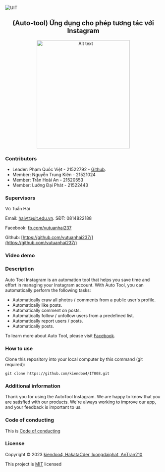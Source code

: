![UIT](https://img.shields.io/badge/from-UIT%20VNUHCM-blue?style=for-the-badge&link=https%3A%2F%2Fwww.uit.edu.vn%2F)

 <h2 align="center"> (Auto-tool) Ứng dụng cho phép tương tác với Instagram </h2>

<p align="center">
  <img src="https://www.uit.edu.vn/sites/vi/files/images/Logos/Logo_UIT_Web.png" width="300" height="350" alt="Alt text">
</p>


<h3>Contributors</h3>

- Leader: Phạm Quốc Việt - 21522792 - [Github](https://github.com/kiendoo4/IT008.git).
- Member: Nguyễn Trung Kiên - 21521024
- Member: Trần Hoài An - 21520553
- Member: Lường Đại Phát - 21522443

<h3>Supervisors</h3>

Vũ Tuấn Hải

Email: haivt@uit.edu.vn. SĐT: 0814822188

Facebook: [fb.com/vutuanhai237](fb.com/vutuanhai237)

Github: [https://github.com/vutuanhai237/](https://github.com/vutuanhai237/)

<h3>Video demo</h3>

<h3>Description</h3>

Auto Tool Instagram is an automation tool that helps you save time and effort in managing your Instagram account. With Auto Tool, you can automatically perform the following tasks:
- Automatically craw all photos /  comments from a public user's profile.
- Automatically like posts.
- Automatically comment on posts.
- Automatically follow / unfollow users from a predefined list.
- Automatically report users / posts.
- Automatically posts.

To learn more about Auto Tool, please visit [Facebook](https://www.facebook.com/kiendoo4).


<h3>How to use</h3>

Clone this repository into your local computer by this command (git required):
<p>

    git clone https://github.com/kiendoo4/IT008.git
  
</p>

<h3>Additional information</h3>

Thank you for using the AutoTool Instagram. We are happy to know that you are satisfied with our products. We're always working to improve our app, and your feedback is important to us.

<h3>Code of conducting</h3>

This is [Code of conducting](https://github.com/kiendoo4/IT008/blob/master/CODE_OF_CONDUCT.md)

<h3>License</h3>

Copyright © 2023 [kiendoo4, HakataCder, luongdaiphat, AnTran210](https://github.com/kiendoo4/IT008.git)

This project is [MIT](https://github.com/kiendoo4/IT008/blob/master/LICENSE.txt) licensed
